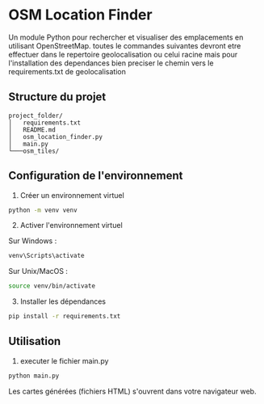# OSM Location Finder

Un module Python pour rechercher et visualiser des emplacements en utilisant OpenStreetMap.
toutes le commandes suivantes devront etre effectuer dans le repertoire geolocalisation ou celui racine mais pour l'installation des dependances bien preciser le chemin vers le requirements.txt de geolocalisation

## Structure du projet
```
project_folder/
│   requirements.txt
│   README.md
│   osm_location_finder.py
│   main.py
└───osm_tiles/
```

## Configuration de l'environnement

1. Créer un environnement virtuel
```bash
python -m venv venv
```

2. Activer l'environnement virtuel

Sur Windows :
```bash
venv\Scripts\activate
```

Sur Unix/MacOS :
```bash
source venv/bin/activate
```

3. Installer les dépendances
```bash
pip install -r requirements.txt
```

## Utilisation

1. executer le fichier main.py
```bash
python main.py
```
Les cartes générées (fichiers HTML) s'ouvrent dans votre navigateur web.
